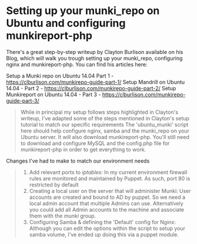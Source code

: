Setting up your munki_repo on Ubuntu and configuring munkireport-php
=========

There's a great step-by-step writeup by Clayton Burlison available on his Blog, which will walk you trough setting up your munki_repo, configuring nginx and munkireport-php. You can find his articles here:

Setup a Munki repo on Ubuntu 14.04 Part 1 - https://clburlison.com/munkirepo-guide-part-1/
Setup Mandrill on Ubuntu 14.04 - Part 2 - https://clburlison.com/munkirepo-guide-part-2/
Setup Munkireport on Ubuntu 14.04 - Part 3 - https://clburlison.com/munkirepo-guide-part-3/

> While in principal my setup follows steps highlighted in Clayton's writeup, I've adapted some of the steps mentioned in Clayton's setup tutorial to match our specific requirements
> The 'ubuntu_munki' script here should help configure nginx, samba and the munki_repo on your Ubuntu server. It will also download munkireport-php. You'll still need to download and configure MySQL and the config.php file for munkireport-php in order to get everything to work.

Changes I've had to make to match our environment needs
> 1. Add relevant ports to _iptables_:
  > In my current environment firewall rules are monitored and maintained by Puppet. As such, port 80 is restricted by default
> 2. Creating a local user on the server that will administer Munki:
  > User accounts are created and bound to AD by puppet. So we need a local  admin account that multiple Admins can use. Alternatively you could add all Admin accounts to the machine and associate them with the _munki_ group.
> 3. Configuring Samba & defining the 'Default' config for Nginx:
  > Although you can edit the options within the script to setup your samba volume, I've ended up doing this via a puppet module. 
